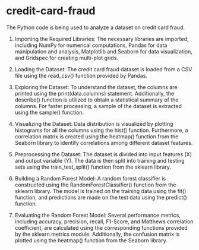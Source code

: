 # credit-card-fraud
The Python code is being used to analyze a dataset on credit card fraud.
1. Importing the Required Libraries:
The necessary libraries are imported, including NumPy for numerical computations, Pandas for data manipulation and analysis, Matplotlib and Seaborn for data visualization, and Gridspec for creating multi-plot grids.

2. Loading the Dataset:
The credit card fraud dataset is loaded from a CSV file using the read_csv() function provided by Pandas.

3. Exploring the Dataset:
To understand the dataset, the columns are printed using the print(data.columns) statement. Additionally, the describe() function is utilized to obtain a statistical summary of the columns. For faster processing, a sample of the dataset is extracted using the sample() function.

4. Visualizing the Dataset:
Data distribution is visualized by plotting histograms for all the columns using the hist() function. Furthermore, a correlation matrix is created using the heatmap() function from the Seaborn library to identify correlations among different dataset features.

5. Preprocessing the Dataset:
The dataset is divided into input features (X) and output variable (Y). The data is then split into training and testing sets using the train_test_split() function from the sklearn library.

6. Building a Random Forest Model:
A random forest classifier is constructed using the RandomForestClassifier() function from the sklearn library. The model is trained on the training data using the fit() function, and predictions are made on the test data using the predict() function.

7. Evaluating the Random Forest Model:
Several performance metrics, including accuracy, precision, recall, F1-Score, and Matthews correlation coefficient, are calculated using the corresponding functions provided by the sklearn.metrics module. Additionally, the confusion matrix is plotted using the heatmap() function from the Seaborn library.
